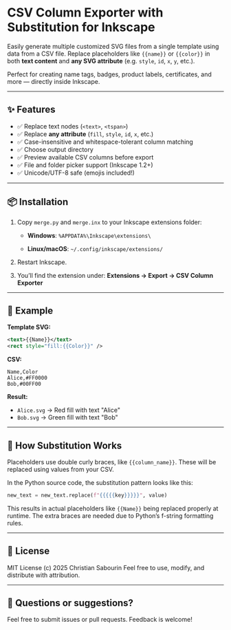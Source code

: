 # CSV Column Exporter with Substitution for Inkscape

Easily generate multiple customized SVG files from a single template using data from a CSV file. Replace placeholders like `{{name}}` or `{{color}}` in both **text content** and **any SVG attribute** (e.g. `style`, `id`, `x`, `y`, etc.).

Perfect for creating name tags, badges, product labels, certificates, and more — directly inside Inkscape.

---

## ✨ Features

* ✅ Replace text nodes (`<text>`, `<tspan>`)
* ✅ Replace **any attribute** (`fill`, `style`, `id`, `x`, etc.)
* ✅ Case-insensitive and whitespace-tolerant column matching
* ✅ Choose output directory
* ✅ Preview available CSV columns before export
* ✅ File and folder picker support (Inkscape 1.2+)
* ✅ Unicode/UTF-8 safe (emojis included!)

---

## 📦 Installation

1. Copy `merge.py` and `merge.inx` to your Inkscape extensions folder:

   * **Windows**:
     `%APPDATA%\Inkscape\extensions\`

   * **Linux/macOS**:
     `~/.config/inkscape/extensions/`

2. Restart Inkscape.

3. You’ll find the extension under:
   **Extensions → Export → CSV Column Exporter**

---

## 🧪 Example

**Template SVG:**

```xml
<text>{{Name}}</text>
<rect style="fill:{{Color}}" />
```

**CSV:**

```csv
Name,Color
Alice,#FF0000
Bob,#00FF00
```

**Result:**

* `Alice.svg` → Red fill with text "Alice"
* `Bob.svg` → Green fill with text "Bob"

---

## 💠 How Substitution Works

Placeholders use double curly braces, like `{{column_name}}`. These will be replaced using values from your CSV.

In the Python source code, the substitution pattern looks like this:

```python
new_text = new_text.replace(f"{{{{{key}}}}}", value)
```

This results in actual placeholders like `{{Name}}` being replaced properly at runtime. The extra braces are needed due to Python’s f-string formatting rules.

---

## 📄 License

MIT License
(c) 2025 Christian Sabourin
Feel free to use, modify, and distribute with attribution.

---

## 💬 Questions or suggestions?

Feel free to submit issues or pull requests. Feedback is welcome!
